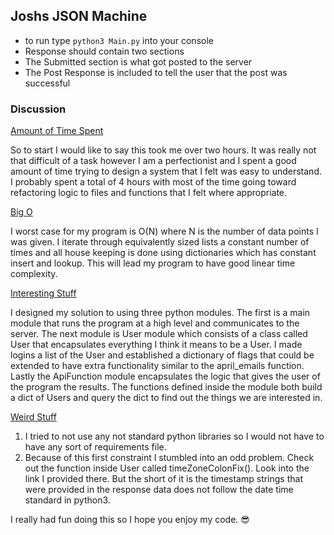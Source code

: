 ## Joshs JSON Machine

- to run type `python3 Main.py` into your console
- Response should contain two sections
- The Submitted section is what got posted to the server
- The Post Response is included to tell the user that the post was successful

### Discussion

<u>Amount of Time Spent</u>

So to start I would like to say this took me over two hours. It was really not that difficult of a task however I am a perfectionist and I spent a good amount of time trying to design a system that I felt was easy to understand. I probably spent a total of 4 hours with most of the time going toward refactoring logic to files and functions that I felt where appropriate.

<u>Big O</u>

I worst case for my program is O(N) where N is the number of data points I was given. I iterate through equivalently sized lists a constant number of times and all house keeping is done using dictionaries which has constant insert and lookup. This will lead my program to have good linear time complexity.

<u>Interesting Stuff</u>

I designed my solution to using three python modules. The first is a main module that runs the program at a high level and communicates to the server. The next module is User module which consists of a class called User that encapsulates everything I think it means to be a User. I made logins a list of the User and established a dictionary of flags that could be extended to have extra functionality similar to the april_emails function. Lastly the ApiFunction module encapsulates the logic that gives the user of the program the results. The functions defined inside the module both build a dict of Users and query the dict to find out the things we are interested in.

<u>Weird Stuff</u>

1. I tried to not use any not standard python libraries so I would not have to have any sort of requirements file.
2. Because of this first constraint I stumbled into an odd problem. Check out the function inside User called timeZoneColonFix(). Look into the link I provided there. But the short of it is the timestamp strings that were provided in the response data does not follow the date time standard in python3.



I really had fun doing this so I hope you enjoy my code. 😎